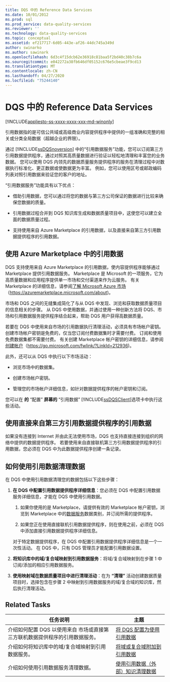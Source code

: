 ```yaml
---
title: DQS 中的 Reference Data Services
ms.date: 10/01/2012
ms.prod: sql
ms.prod_service: data-quality-services
ms.reviewer: ''
ms.technology: data-quality-services
ms.topic: conceptual
ms.assetid: ef217717-6d05-443e-af26-44dc745a349d
author: swinarko
ms.author: sawinark
ms.openlocfilehash: 6d3c4f15dcb62e36918c81baa5f2bd40c38b7c6a
ms.sourcegitcommit: e042272a38fb646df05152c676e5cbeae3f9cd13
ms.translationtype: MT
ms.contentlocale: zh-CN
ms.lasthandoff: 04/27/2020
ms.locfileid: "75244140"
---
```

# <a name="reference-data-services-in-dqs"></a>DQS 中的 Reference Data Services

[!INCLUDE[appliesto-ss-xxxx-xxxx-xxx-md-winonly](../includes/appliesto-ss-xxxx-xxxx-xxx-md-winonly.md)]

  引用数据指的是可信公共域或高级商业内容提供程序中提供的一组准确和完整的相关或分类全局数据（超越企业的界限）。  
  
 通过 [!INCLUDE[ssDQSnoversion](../includes/ssdqsnoversion-md.md)] 中的“引用数据服务”功能，您可以订阅第三方引用数据提供程序，通过对照其高质量数据进行验证以轻松地清理和丰富您的业务数据。 您可以使用 DQS 内领先的数据质量服务提供程序的服务在清理过程中对数据执行标准化、更正数据或使数据更为丰富。 例如，您可以使用区号或邮政编码列表对照引用数据来验证您的客户的地址。  
  
 “引用数据服务”功能具有以下优点：  
  
-   借助引用数据，您可以通过将您的数据与第三方公司保证的数据进行比较来确保您数据的质量。  
  
-   引用数据过程合并到 DQS 知识库生成和数据质量项目中，这使您可以建立全面的数据质量过程。  
  
-   支持使用来自 Azure Marketplace 的引用数据，以及直接来自第三方引用数据提供程序的引用数据。  
  
##  <a name="using-reference-data-from-azure-marketplace"></a><a name="Marketplace"></a>使用 Azure Marketplace 中的引用数据  
 DQS 支持使用来自 Azure Marketplace 的引用数据，使内容提供程序能够通过 Marketplace 提供引用数据服务。 Marketplace 是 Microsoft 的一项服务，它为高质量数据和应用程序提供单一市场和交付渠道来作为云服务。 有关 Marketplace 的详细信息，请参阅[了解 Microsoft Azure 市场](https://azuremarketplace.microsoft.com/about)（https://azuremarketplace.microsoft.com/about)。
  
 市场和 DQS 之间的无缝集成简化了与从 DQS 中发现、浏览和获取数据质量项目的信息相关的步骤。 从 DQS 中使用数据，并通过使用一种创新方法将 DQS、市场和引用数据服务提供程序结合起来，帮助 DQS 用户获得高数据质量。  
  
 若要在 DQS 中使用来自市场的引用数据执行清理活动，必须具有市场帐户密钥。 创建市场帐户密钥是免费的，仅当您订阅付费数据集时才需要付费。 订阅和使用免费数据集都不需要付费。 有关创建 Marketplace 帐户密钥的详细信息，请参阅[创建帐户](https://go.microsoft.com/fwlink/?LinkId=212936)（https://go.microsoft.com/fwlink/?LinkId=212936)。  
  
 此外，还可以从 DQS 中执行以下市场活动：  
  
-   浏览市场中的数据集。  
  
-   创建市场帐户密钥。  
  
-   管理您的市场帐户详细信息，如针对数据提供程序的帐户密钥和订阅。  
  
 您可以在 **的** “配置” **屏幕的** “引用数据” [!INCLUDE[ssDQSClient](../includes/ssdqsclient-md.md)]选项卡中执行这些活动。  
  
##  <a name="using-reference-data-directly-from-the-third-party-reference-data-providers"></a><a name="Direct"></a> 使用直接来自第三方引用数据提供程序的引用数据  
 如果没有连接到 Internet 并由此无法使用市场，DQS 也支持直接连接到组织的网络中提供的数据提供程序。 若要使用来自直接联机第三方引用数据提供程序的引用数据，您必须在 DQS 中为此数据提供程序创建一条记录。  
  
##  <a name="how-to-cleanse-data-by-using-the-reference-data"></a><a name="HowToCleanse"></a> 如何使用引用数据清理数据  
 在 DQS 中使用引用数据清理您的数据包括以下这些步骤：  
  
1.  **在 DQS 中配置引用数据提供程序详细信息**：您必须在 DQS 中配置引用数据服务详细信息，才能在 DQS 中使用引用数据。  
  
    1.  如果你使用的是 Marketplace，请提供有效的 Marketplace 帐户密钥，浏览到 Marketplace 中的[数据服务](https://azuremarketplace.microsoft.com/marketplace/apps/category/azure-active-directory-apps?page=1&subcategories=data-services)数据类别，并订阅所需的提供程序。  
  
    2.  如果您正在使用直接联机引用数据提供程序，则在使用之前，必须在 DQS 中添加直接引用数据提供程序详细信息。  
  
     对于特定数据提供程序，在 DQS 中配置引用数据提供程序详细信息是一个一次性活动。 在 DQS 中，只有 DQS 管理员才能配置引用数据设置。  
  
2.  **将知识库中的域/复合域映射到引用数据服务**：将域/复合域映射到在步骤 1 中订阅/添加的相应引用数据服务。  
  
3.  **使用映射域在数据质量项目中进行清理活动**：在为 **“清理”** 活动创建数据质量项目时，选择包含在步骤 2 中映射到引用数据服务的域/复合域的知识库，然后执行清理活动。  
  
## <a name="related-tasks"></a>Related Tasks  
  
|任务说明|主题|  
|----------------------|-----------|  
|介绍如何配置 DQS 以使用来自 市场或直接第三方联机数据提供程序的引用数据服务。|[将 DQS 配置为使用引用数据](../data-quality-services/configure-dqs-to-use-reference-data.md)|  
|介绍如何将知识库中的域/复合域映射到引用数据服务。|[将域或复合域附加到引用数据](../data-quality-services/attach-domain-or-composite-domain-to-reference-data.md)|  
|介绍如何使用引用数据服务清理数据。|[使用引用数据（外部）知识清理数据](../data-quality-services/cleanse-data-using-reference-data-external-knowledge.md)|  
  
  
